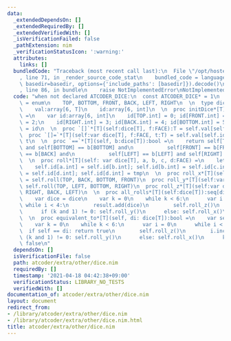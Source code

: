 ```yaml
---
data:
  _extendedDependsOn: []
  _extendedRequiredBy: []
  _extendedVerifiedWith: []
  _isVerificationFailed: false
  _pathExtension: nim
  _verificationStatusIcon: ':warning:'
  attributes:
    links: []
  bundledCode: "Traceback (most recent call last):\n  File \"/opt/hostedtoolcache/Python/3.10.6/x64/lib/python3.10/site-packages/onlinejudge_verify/documentation/build.py\"\
    , line 71, in _render_source_code_stat\n    bundled_code = language.bundle(stat.path,\
    \ basedir=basedir, options={'include_paths': [basedir]}).decode()\n  File \"/opt/hostedtoolcache/Python/3.10.6/x64/lib/python3.10/site-packages/onlinejudge_verify/languages/nim.py\"\
    , line 86, in bundle\n    raise NotImplementedError\nNotImplementedError\n"
  code: "when not declared ATCODER_DICE:\n  const ATCODER_DICE* = 1\n  type FACE*\
    \ = enum\n    TOP, BOTTOM, FRONT, BACK, LEFT, RIGHT\n  \n  type dice*[T] = object\n\
    \    val:array[6, T]\n    id:array[6, int]\n  \n  proc initDice*[T]():dice[T]\
    \ =\n    var id:array[6, int]\n    id[TOP.int] = 0; id[FRONT.int] = 1; id[LEFT.int]\
    \ = 2;\n    id[RIGHT.int] = 3; id[BACK.int] = 4; id[BOTTOM.int] = 5\n    result.id\
    \ = id\n  \n  proc `[]`*[T](self:dice[T], f:FACE):T = self.val[self.id[f.int]]\n\
    \  proc `[]=`*[T](self:var dice[T], f:FACE, t:T) = self.val[self.id[f.int]] =\
    \ t\n  \n  proc `==`*[T](self, b:dice[T]):bool =\n    return self[TOP] == b[TOP]\
    \ and self[BOTTOM] == b[BOTTOM] and\n           self[FRONT] == b[FRONT] and self[BACK]\
    \ == b[BACK] and\n           self[LEFT] == b[LEFT] and self[RIGHT] == b[RIGHT]\n\
    \  \n  proc roll*[T](self: var dice[T], a, b, c, d:FACE) =\n    let tmp = self.id[a.int]\n\
    \    self.id[a.int] = self.id[b.int]; self.id[b.int] = self.id[c.int];\n    self.id[c.int]\
    \ = self.id[d.int]; self.id[d.int] = tmp\n  \n  proc roll_x*[T](self:var dice[T])\
    \ = self.roll(TOP, BACK, BOTTOM, FRONT)\n  proc roll_y*[T](self:var dice[T]) =\
    \ self.roll(TOP, LEFT, BOTTOM, RIGHT)\n  proc roll_z*[T](self:var dice[T]) = self.roll(FRONT,\
    \ RIGHT, BACK, LEFT)\n  \n  proc all_rolls*[T](self:dice[T]):seq[dice[T]] =\n\
    \    var dice = dice\n    var k = 0\n    while k < 6:\n      var i = 0\n     \
    \ while i < 4:\n        result.add(dice)\n        self.roll_z()\n        i.inc\n\
    \      if (k and 1) != 0: self.roll_y()\n      else: self.roll_x()\n      k.inc\n\
    \  \n  proc equivalent_to*[T](self, di: dice[T]):bool =\n    var self = self\n\
    \    var k = 0\n    while k < 6:\n      var i = 0\n      while i < 4:\n      \
    \  if self == di: return true\n        self.roll_z()\n        i.inc\n      if\
    \ (k and 1) != 0: self.roll_y()\n      else: self.roll_x()\n      k.inc\n    return\
    \ false\n"
  dependsOn: []
  isVerificationFile: false
  path: atcoder/extra/other/dice.nim
  requiredBy: []
  timestamp: '2021-04-18 04:42:38+09:00'
  verificationStatus: LIBRARY_NO_TESTS
  verifiedWith: []
documentation_of: atcoder/extra/other/dice.nim
layout: document
redirect_from:
- /library/atcoder/extra/other/dice.nim
- /library/atcoder/extra/other/dice.nim.html
title: atcoder/extra/other/dice.nim
---
```

